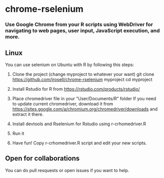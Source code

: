 # chrome-rselenium
### Use Google Chrome from your R scripts using WebDriver for navigating to web pages, user input, JavaScript execution, and more. 

## Linux

You can use selenium on Ubuntu with R by following this steps:

1. Clone the project (change myproject to whatever your want)
git clone https://github.com/jrosell/chrome-rselenium myproject
cd myproject

2. Install Rstudio for R from https://rstudio.com/products/rstudio/

3. Place chromedriver file in your "User/Documents/R" folder
If you need to update current chromedriver, download it from https://sites.google.com/a/chromium.org/chromedriver/downloads and extract it there.

4. Install devtools and Rselenium for Rstudio using r-crhomedriver.R

6. Run it

7. Have fun!
Copy r-crhomedriver.R script and edit your new scripts. 

## Open for collaborations
You can do pull resquests or open issues if you want to help.
